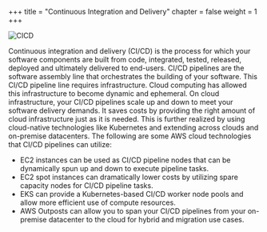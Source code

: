 +++
title = "Continuous Integration and Delivery"
chapter = false
weight = 1
+++

![CICD](/images/cicd.png)

Continuous integration and delivery (CI/CD) is the process for which your software components are built from code, integrated, tested, released, deployed and ultimately delivered to end-users. CI/CD pipelines are the software assembly line that orchestrates the building of your software. This CI/CD pipeline line requires infrastructure. Cloud computing has allowed this infrastructure to become dynamic and ephemeral. On cloud infrastructure, your CI/CD pipelines scale up and down to meet your software delivery demands. It saves costs by providing the right amount of cloud infrastructure just as it is needed. This is further realized by using cloud-native technologies like Kubernetes and extending across clouds and on-premise datacenters. The following are some AWS cloud technologies that CI/CD pipelines can utilize:

- EC2 instances can be used as CI/CD pipeline nodes that can be dynamically spun up and down to execute pipeline tasks.
- EC2 spot instances can dramatically lower costs by utilizing spare capacity nodes for CI/CD pipeline tasks.
- EKS can provide a Kubernetes-based CI/CD worker node pools and allow more efficient use of compute resources.
- AWS Outposts can allow you to span your CI/CD pipelines from your on-premise datacenter to the cloud for hybrid and migration use cases.




